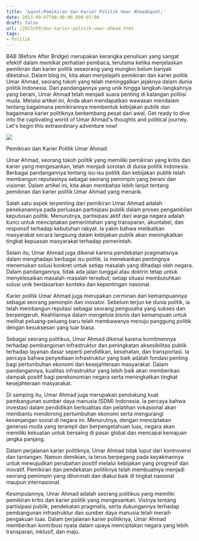 ```yaml
---
title: '&quot;Pemikiran dan Karier Politik Umar Ahmad&quot;'
date: 2023-09-07T08:40:00.000-07:00
draft: false
url: /2023/09/dan-karier-politik-umar-ahmad.html
tags: 
- Politik
---
```


  

BAB (Before After Bridge) merupakan kerangka penulisan yang sangat efektif dalam memikat perhatian pembaca, terutama ketika menjelaskan pemikiran dan karier politik seseorang yang mungkin belum banyak diketahui. Dalam blog ini, kita akan menjelajahi pemikiran dan karier politik Umar Ahmad, seorang tokoh yang telah meninggalkan jejaknya dalam dunia politik Indonesia. Dari pandangannya yang unik hingga langkah-langkahnya yang berani, Umar Ahmad telah menjadi suara penting di kalangan politisi muda. Melalui artikel ini, Anda akan mendapatkan wawasan mendalam tentang bagaimana pemikirannya membentuk kebijakan publik dan bagaimana karier politiknya berkembang pesat dari awal. Get ready to dive into the captivating world of Umar Ahmad's thoughts and political journey. Let's begin this extraordinary adventure now!

  

![](https://blogger.googleusercontent.com/img/b/R29vZ2xl/AVvXsEitOICTMhFndqADRJ-MXVsDQhPdMAZvmeGzJSWgDAycZ1CNo0Fk0XjonSZ6qmKWKM1DNkUZHgcVGddMvcXLLgQfUeV0WPp0CmisGGwpBaa5qTZQrccFkoJbQ3QhH98Jbjw3G-lLW0Cfg6vf/w1200-h630-p-k-no-nu/Umar_Ahmad_Official.jpg)

  

Pemikiran dan Karier Politik Umar Ahmad

  

Umar Ahmad, seorang tokoh politik yang memiliki pemikiran yang kritis dan karier yang mengesankan, telah menjadi sorotan di dunia politik Indonesia. Berbagai pandangannya tentang isu-isu politik dan kebijakan publik telah membangun reputasinya sebagai seorang pemimpin yang berani dan visioner. Dalam artikel ini, kita akan membahas lebih lanjut tentang pemikiran dan karier politik Umar Ahmad yang menarik.

  

Salah satu aspek terpenting dari pemikiran Umar Ahmad adalah penekanannya pada perluasan partisipasi publik dalam proses pengambilan keputusan politik. Menurutnya, partisipasi aktif dari warga negara adalah kunci untuk menciptakan pemerintahan yang transparan, akuntabel, dan responsif terhadap kebutuhan rakyat. Ia yakin bahwa melibatkan masyarakat secara langsung dalam kebijakan publik akan meningkatkan tingkat kepuasan masyarakat terhadap pemerintah.

  

Selain itu, Umar Ahmad juga dikenal karena pendekatan pragmatisnya dalam menghadapi berbagai isu politik. Ia menekankan pentingnya menemukan solusi konkret untuk setiap masalah yang dihadapi oleh negara. Dalam pandangannya, tidak ada jalan tunggal atau doktrin tetap untuk menyelesaikan masalah-masalah tersebut; setiap situasi membutuhkan solusi unik berdasarkan konteks dan kepentingan nasional.

  

Karier politik Umar Ahmad juga merupakan cerminan dari kemampuannya sebagai seorang pemimpin dan inovator. Sebelum terjun ke dunia politik, ia telah membangun reputasi sebagai seorang pengusaha yang sukses dan berpengaruh. Keahliannya dalam mengelola bisnis dan kemampuan untuk melihat peluang-peluang baru telah membawanya menuju panggung politik dengan kesuksesan yang luar biasa.

  

Sebagai seorang politikus, Umar Ahmad dikenal karena komitmennya terhadap pembangunan infrastruktur dan peningkatan aksesibilitas publik terhadap layanan dasar seperti pendidikan, kesehatan, dan transportasi. Ia percaya bahwa penyediaan infrastruktur yang baik adalah fondasi penting bagi pertumbuhan ekonomi dan kesejahteraan masyarakat. Dalam pandangannya, kualitas infrastruktur yang lebih baik akan memberikan dampak positif bagi perekonomian negara serta meningkatkan tingkat kesejahteraan masyarakat.

  

Di samping itu, Umar Ahmad juga merupakan pendukung kuat pembangunan sumber daya manusia (SDM) Indonesia. Ia percaya bahwa investasi dalam pendidikan berkualitas dan pelatihan vokasional akan membantu mendorong pertumbuhan ekonomi serta mengurangi kesenjangan sosial di negara ini. Menurutnya, dengan menciptakan generasi muda yang terampil dan berpengetahuan luas, negara akan memiliki kekuatan untuk bersaing di pasar global dan mencapai kemajuan jangka panjang.

  

Dalam perjalanan karier politiknya, Umar Ahmad tidak luput dari kontroversi dan tantangan. Namun demikian, ia terus berpegang pada keyakinannya untuk mewujudkan perubahan positif melalui kebijakan yang progresif dan inovatif. Pemikiran dan pendekatan politiknya telah membuatnya menjadi seorang pemimpin yang dihormati dan diakui baik di tingkat nasional maupun internasional.

  

Kesimpulannya, Umar Ahmad adalah seorang politikus yang memiliki pemikiran kritis dan karier politik yang mengesankan. Visinya tentang partisipasi publik, pendekatan pragmatis, serta dukungannya terhadap pembangunan infrastruktur dan sumber daya manusia telah meraih pengakuan luas. Dalam perjalanan karier politiknya, Umar Ahmad memberikan kontribusi nyata dalam upaya menciptakan negara yang lebih transparan, inklusif, dan maju.